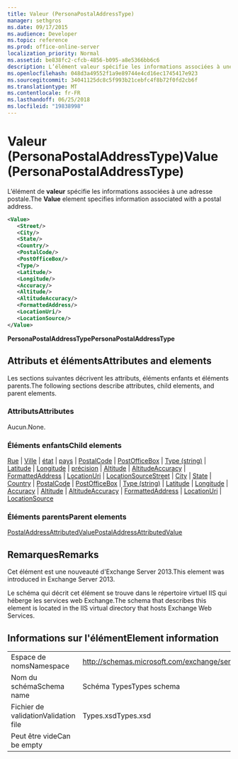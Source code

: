 ```yaml
---
title: Valeur (PersonaPostalAddressType)
manager: sethgros
ms.date: 09/17/2015
ms.audience: Developer
ms.topic: reference
ms.prod: office-online-server
localization_priority: Normal
ms.assetid: be838fc2-cfcb-4856-b095-a8e5366bb6c6
description: L’élément valeur spécifie les informations associées à une adresse postale.
ms.openlocfilehash: 048d3a49552f1a9e89744e4cd16ec1745417e923
ms.sourcegitcommit: 34041125dc8c5f993b21cebfc4f8b72f0fd2cb6f
ms.translationtype: MT
ms.contentlocale: fr-FR
ms.lasthandoff: 06/25/2018
ms.locfileid: "19838998"
---
```

# <a name="value-personapostaladdresstype"></a><span data-ttu-id="7e2ad-103">Valeur (PersonaPostalAddressType)</span><span class="sxs-lookup"><span data-stu-id="7e2ad-103">Value (PersonaPostalAddressType)</span></span>

<span data-ttu-id="7e2ad-104">L’élément de **valeur** spécifie les informations associées à une adresse postale.</span><span class="sxs-lookup"><span data-stu-id="7e2ad-104">The **Value** element specifies information associated with a postal address.</span></span> 
  
```XML
<Value>
   <Street/>
   <City/>
   <State/>
   <Country/>
   <PostalCode/>
   <PostOfficeBox/>
   <Type/>
   <Latitude/>
   <Longitude/>
   <Accuracy/>
   <Altitude/>
   <AltitudeAccuracy/>
   <FormattedAddress/>
   <LocationUri/>
   <LocationSource/>
</Value>
```

<span data-ttu-id="7e2ad-105">**PersonaPostalAddressType**</span><span class="sxs-lookup"><span data-stu-id="7e2ad-105">**PersonaPostalAddressType**</span></span>

## <a name="attributes-and-elements"></a><span data-ttu-id="7e2ad-106">Attributs et éléments</span><span class="sxs-lookup"><span data-stu-id="7e2ad-106">Attributes and elements</span></span>

<span data-ttu-id="7e2ad-107">Les sections suivantes décrivent les attributs, éléments enfants et éléments parents.</span><span class="sxs-lookup"><span data-stu-id="7e2ad-107">The following sections describe attributes, child elements, and parent elements.</span></span>
  
### <a name="attributes"></a><span data-ttu-id="7e2ad-108">Attributs</span><span class="sxs-lookup"><span data-stu-id="7e2ad-108">Attributes</span></span>

<span data-ttu-id="7e2ad-109">Aucun.</span><span class="sxs-lookup"><span data-stu-id="7e2ad-109">None.</span></span>
  
### <a name="child-elements"></a><span data-ttu-id="7e2ad-110">Éléments enfants</span><span class="sxs-lookup"><span data-stu-id="7e2ad-110">Child elements</span></span>

<span data-ttu-id="7e2ad-111">[Rue](street.md) | [Ville](city.md) | [état](state-ex15websvcsotherref.md) | [pays](country.md) | [PostalCode](postalcode.md) | [PostOfficeBox](postofficebox.md) | [Type (string)](type-string.md) | [Latitude](latitude.md)  |  [ Longitude](longitude.md) | [précision](accuracy.md) | [Altitude](altitude.md) | [AltitudeAccuracy](altitudeaccuracy.md) | [FormattedAddress](formattedaddress.md) | [LocationUri](locationuri.md) | [LocationSource](locationsource.md)</span><span class="sxs-lookup"><span data-stu-id="7e2ad-111">[Street](street.md) | [City](city.md) | [State](state-ex15websvcsotherref.md) | [Country](country.md) | [PostalCode](postalcode.md) | [PostOfficeBox](postofficebox.md) | [Type (string)](type-string.md) | [Latitude](latitude.md) | [Longitude](longitude.md) | [Accuracy](accuracy.md) | [Altitude](altitude.md) | [AltitudeAccuracy](altitudeaccuracy.md) | [FormattedAddress](formattedaddress.md) | [LocationUri](locationuri.md) | [LocationSource](locationsource.md)</span></span>
  
### <a name="parent-elements"></a><span data-ttu-id="7e2ad-112">Éléments parents</span><span class="sxs-lookup"><span data-stu-id="7e2ad-112">Parent elements</span></span>

[<span data-ttu-id="7e2ad-113">PostalAddressAttributedValue</span><span class="sxs-lookup"><span data-stu-id="7e2ad-113">PostalAddressAttributedValue</span></span>](postaladdressattributedvalue.md)
  
## <a name="remarks"></a><span data-ttu-id="7e2ad-114">Remarques</span><span class="sxs-lookup"><span data-stu-id="7e2ad-114">Remarks</span></span>

<span data-ttu-id="7e2ad-115">Cet élément est une nouveauté d'Exchange Server 2013.</span><span class="sxs-lookup"><span data-stu-id="7e2ad-115">This element was introduced in Exchange Server 2013.</span></span>
  
<span data-ttu-id="7e2ad-116">Le schéma qui décrit cet élément se trouve dans le répertoire virtuel IIS qui héberge les services web Exchange.</span><span class="sxs-lookup"><span data-stu-id="7e2ad-116">The schema that describes this element is located in the IIS virtual directory that hosts Exchange Web Services.</span></span>
  
## <a name="element-information"></a><span data-ttu-id="7e2ad-117">Informations sur l'élément</span><span class="sxs-lookup"><span data-stu-id="7e2ad-117">Element information</span></span>

|||
|:-----|:-----|
|<span data-ttu-id="7e2ad-118">Espace de noms</span><span class="sxs-lookup"><span data-stu-id="7e2ad-118">Namespace</span></span>  <br/> |http://schemas.microsoft.com/exchange/services/2006/types  <br/> |
|<span data-ttu-id="7e2ad-119">Nom du schéma</span><span class="sxs-lookup"><span data-stu-id="7e2ad-119">Schema name</span></span>  <br/> |<span data-ttu-id="7e2ad-120">Schéma Types</span><span class="sxs-lookup"><span data-stu-id="7e2ad-120">Types schema</span></span>  <br/> |
|<span data-ttu-id="7e2ad-121">Fichier de validation</span><span class="sxs-lookup"><span data-stu-id="7e2ad-121">Validation file</span></span>  <br/> |<span data-ttu-id="7e2ad-122">Types.xsd</span><span class="sxs-lookup"><span data-stu-id="7e2ad-122">Types.xsd</span></span>  <br/> |
|<span data-ttu-id="7e2ad-123">Peut être vide</span><span class="sxs-lookup"><span data-stu-id="7e2ad-123">Can be empty</span></span>  <br/> ||
   

